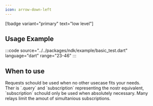 ```yaml
---
icon: arrow-down-left
---
```


[!badge variant="primary" text="low level"]

## Usage Example

:::code source="../../packages/ndk/example/basic_test.dart" language="dart" range="23-46" :::

## When to use

Requests schould be used when no other usecase fits your needs. \
Ther is ´.query´ and ´subscription´ representing the nostr equivalent, ´subscription´ schould only be used when absolutely necessary. Many relays limit the amout of simultanious subscriptions.
